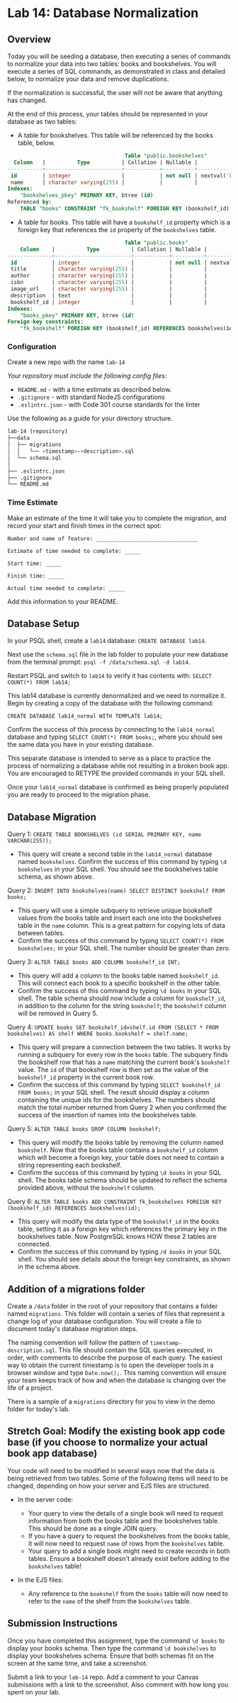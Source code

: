 # Lab 14: Database Normalization

## Overview

Today you will be seeding a database, then executing a series of commands to normalize your data into two tables: books and bookshelves. You will execute a series of SQL commands, as demonstrated in class and detailed below, to normalize your data and remove duplications.

If the normalization is successful, the user will not be aware that anything has changed.

At the end of this process, your tables should be represented in your database as two tables:

- A table for bookshelves. This table will be referenced by the books table, below.


```sql
                                     Table "public.bookshelves"
  Column   |          Type          | Collation | Nullable |                Default                
-----------+------------------------+-----------+----------+---------------------------------------
 id        | integer                |           | not null | nextval('bookshelf_id_seq'::regclass)
 name      | character varying(255) |           |          | 
Indexes:
    "bookshelves_pkey" PRIMARY KEY, btree (id)
Referenced by:
    TABLE "books" CONSTRAINT "fk_bookshelf" FOREIGN KEY (bookshelf_id) REFERENCES bookshelves(id)
```

- A table for books. This table will have a `bookshelf_id` property which is a foreign key that references the `id` property of the `bookshelves` table.

```sql
                                     Table "public.books"
    Column    |          Type          | Collation | Nullable |              Default              
--------------+------------------------+-----------+----------+-----------------------------------
 id           | integer                |           | not null | nextval('books_id_seq'::regclass)
 title        | character varying(255) |           |          | 
 author       | character varying(255) |           |          | 
 isbn         | character varying(255) |           |          | 
 image_url    | character varying(255) |           |          | 
 description  | text                   |           |          | 
 bookshelf_id | integer                |           |          | 
Indexes:
    "books_pkey" PRIMARY KEY, btree (id)
Foreign-key constraints:
    "fk_bookshelf" FOREIGN KEY (bookshelf_id) REFERENCES bookshelves(id)
```

### Configuration
Create a new repo with the name `lab-14`

_Your repository must include the following config files:_

- `README.md` - with a time estimate as described below.  
- `.gitignore` - with standard NodeJS configurations
- `.eslintrc.json` - with Code 301 course standards for the linter

Use the following as a guide for your directory structure.

```sh
lab-14 (repository)
├──data
│  ├── migrations
│  │   └── <timestamp>-<description>.sql
│  └── schema.sql   
│ 
├── .eslintrc.json
├── .gitignore
└── README.md
```
### Time Estimate

Make an estimate of the time it will take you to complete the migration, and record your start and finish times in the correct spot:

```
Number and name of feature: ________________________________

Estimate of time needed to complete: _____

Start time: _____

Finish time: _____

Actual time needed to complete: _____
```

Add this information to your README.

## Database Setup

In your PSQL shell, create a `lab14` database: `CREATE DATABASE lab14`. 

Next use the `schema.sql` file in the lab folder to populate your new database from the terminal prompt: `psql -f /data/schema.sql -d lab14`.

Restart PSQL and switch to `lab14` to verify it has contents with: `SELECT COUNT(*) FROM lab14;`

This lab14 database is currently denormalized and we need to normalize it. Begin by creating a copy of the database with the following command:

`CREATE DATABASE lab14_normal WITH TEMPLATE lab14;` 

Confirm the success of this process by connecting to the `lab14_normal` database and typing `SELECT COUNT(*) FROM books;`, where you should see the same data you have in your existing database.

This separate database is intended to serve as a place to practice the process of normalizing a database while not resulting in a broken book app. You are encouraged to RETYPE the provided commands in your SQL shell.

Once your `lab14_normal` database is confirmed as being properly populated you are ready to proceed to the migration phase.

## Database Migration

Query 1: `CREATE TABLE BOOKSHELVES (id SERIAL PRIMARY KEY, name VARCHAR(255));`

- This query will create a second table in the `lab14_normal` database named `bookshelves`. Confirm the success of this command by typing `\d bookshelves` in your SQL shell. You should see the bookshelves table schema, as shown above.

Query 2: `INSERT INTO bookshelves(name) SELECT DISTINCT bookshelf FROM books;`

- This query will use a simple subquery to retrieve unique bookshelf values from the books table and insert each one into the bookshelves table in the `name` column. This is a great pattern for copying lots of data between tables. 
- Confirm the success of this command by typing `SELECT COUNT(*) FROM bookshelves;` in your SQL shell. The number should be greater than zero.

Query 3: `ALTER TABLE books ADD COLUMN bookshelf_id INT;`

- This query will add a column to the books table named `bookshelf_id`. This will connect each book to a specific bookshelf in the other table. 
- Confirm the success of this command by typing `\d books` in your SQL shell. The table schema should now include a column for `bookshelf_id`, in addition to the column for the string `bookshelf`; the `bookshelf` column will be removed in Query 5.

Query 4: `UPDATE books SET bookshelf_id=shelf.id FROM (SELECT * FROM bookshelves) AS shelf WHERE books.bookshelf = shelf.name;`

- This query will prepare a connection between the two tables. It works by running a subquery for every row in the `books` table. The subquery finds the bookshelf row that has a `name` matching the current book's `bookshelf` value. The `id` of that bookshelf row is then set as the value of the `bookshelf_id` property in the current book row. 
- Confirm the success of this command by typing `SELECT bookshelf_id FROM books;` in your SQL shell. The result should display a column containing the unique ids for the bookshelves. The numbers should match the total number returned from Query 2 when you confirmed the success of the insertion of names into the bookshelves table.

Query 5: `ALTER TABLE books DROP COLUMN bookshelf;`

- This query will modify the books table by removing the column named `bookshelf`. Now that the books table contains a `bookshelf_id` column which will become a foreign key, your table does not need to contain a string representing each bookshelf. 
- Confirm the success of this command by typing `\d books` in your SQL shell. The books table schema should be updated to reflect the schema provided above, without the `bookshelf` column.

Query 6: `ALTER TABLE books ADD CONSTRAINT fk_bookshelves FOREIGN KEY (bookshelf_id) REFERENCES bookshelves(id);`

- This query will modify the data type of the `bookshelf_id` in the books table, setting it as a foreign key which references the primary key in the bookshelves table. Now PostgreSQL knows HOW these 2 tables are connected.
- Confirm the success of this command by typing `/d books` in your SQL shell. You should see details about the foreign key constraints, as shown in the schema above.

## Addition of a migrations folder

Create a `/data` folder in the root of your repository that contains a folder named `migrations`. This folder will contain a series of files that represent a change log of your database configuration. You will create a file to document today's database migration steps.

The naming convention will follow the pattern of `timestamp-description.sql`. This file should contain the SQL queries executed, in order, with comments to describe the purpose of each query. The easiest way to obtain the current timestamp is to open the developer tools in a browser window and type `Date.now();`. This naming convention will ensure your team keeps track of how and when the database is changing over the life of a project.

There is a sample of a `migrations` directory for you to view in the demo folder for today's lab.

## Stretch Goal: Modify the existing book app code base (if you choose to normalize your actual book app database)

Your code will need to be modified in several ways now that the data is being retrieved from two tables. Some of the following items will need to be changed, depending on how your server and EJS files are structured.

- In the server code:
    - Your query to view the details of a single book will need to request information from both the books table and the bookshelves table. This should be done as a single JOIN query.
    - If you have a query to request the bookshelves from the books table, it will now need to request `name` of rows from the `bookshelves` table.
    - Your query to add a single book might need to create records in both tables. Ensure a bookshelf doesn't already exist before adding to the `bookshelves` table!

- In the EJS files:
    - Any reference to the `bookshelf` from the `books` table will now need to refer to the `name` of the shelf from the `bookshelves` table.

## Submission Instructions

Once you have completed this assignment, type the command `\d books` to display your books schema. Then type the  command `\d bookshelves` to display your bookshelves schema. Ensure that both schemas fit on the screen at the same time, and take a screenshot. 

Submit a link to your `lab-14` repo. 
Add a comment to your Canvas submissions with a link to the screenshot.
Also comment with how long you spent on your lab. 
